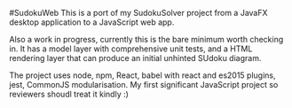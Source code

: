 #SudokuWeb
This is a port of my SudokuSolver project from a JavaFX desktop application to a JavaScript web app.

Also a work in progress, currently this is the bare minimum worth checking in. It has a model layer with comprehensive unit tests, and a HTML rendering layer that can produce an initial unhinted SUdoku diagram.

The project uses node, npm, React, babel with react and es2015 plugins, jest, CommonJS modularisation. My first significant JavaScript project so reviewers shoudl treat it kindly :)

